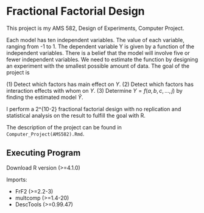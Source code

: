 # Fractional Factorial Design
This project is my AMS 582, Design of Experiments, Computer Project. 

Each model has ten independent variables. The value of each variable, ranging from -1 to 1. The dependent variable Y is given by a function of the independent variables. There is a belief that the model will involve five or fewer independent variables. We need to estimate the function by designing an experiment with the smallest possible amount of data. The goal of the project is 

(1) Detect which factors has main effect on $Y$.
(2) Detect which factors has interaction effects with whom on $Y$.
(3) Determine $Y=f(a,b,c,...,j)$ by finding the estimated model $\hat{Y}$.  

I perform a 2^{10-2} fractional factorial design with no replication and statistical analysis on the result to fulfill the goal with R. 

The description of the project can be found in `Computer_Project(AMS582).Rmd`. 
## Executing Program
Download R version (>=4.1.0)

Imports: 
* FrF2 (>=2.2-3) 
* multcomp (>=1.4-20)
* DescTools (>=0.99.47)
